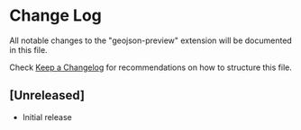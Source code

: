 # Change Log

All notable changes to the "geojson-preview" extension will be documented in this file.

Check [Keep a Changelog](http://keepachangelog.com/) for recommendations on how to structure this file.

## [Unreleased]

- Initial release